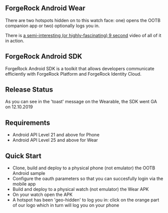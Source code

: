 ## ForgeRock Android Wear
There are two hotspots hidden on to this watch face: one) opens the OOTB companion app or two) optionally logs you in.

There is [a semi-interesting (or highly-fascinating) 9 second](./wear/wear_sdk.mov) video of all of it in action.

## ForgeRock Android SDK 
ForgeRock Android SDK is a toolkit that allows developers communicate efficiently with ForgeRock Platform and ForgeRock Identity Cloud.

## Release Status
As you can see in the 'toast' message on the Wearable, the SDK went GA on 12.10.2019

## Requirements
* Android API Level 21 and above for Phone
* Android API Level 25 and above for Wear



## Quick Start
- Clone, build and deploy to a physical phone (not emulator) the OOTB Android sample 
- Configure the oauth parameters so that you can succesfully login via the mobile app
- Build and deploy to a physical watch (not emulator) the Wear APK
- On your watch open the APK
- A hotspot has been 'geo-hidden' to log you in: click on the orange part of our logo which in turn will log you on your phone

